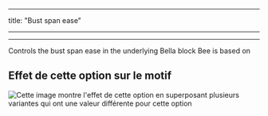 - - -
title: "Bust span ease"
- - -

***

Controls the bust span ease in the underlying Bella block Bee is based on

## Effet de cette option sur le motif

![Cette image montre l'effet de cette option en superposant plusieurs variantes qui ont une valeur différente pour cette option](bee_bustspanease_sample.svg "Effet de cette option sur le motif")
